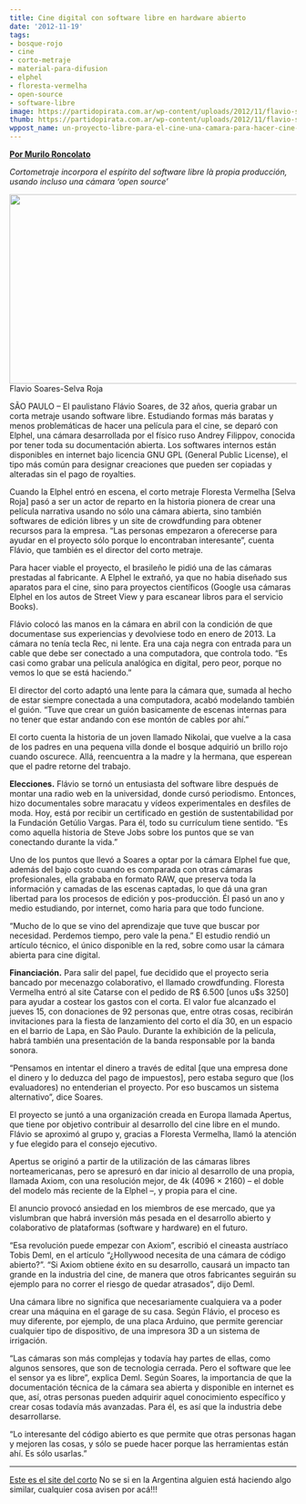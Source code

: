 ```yaml
---
title: Cine digital con software libre en hardware abierto
date: '2012-11-19'
tags:
- bosque-rojo
- cine
- corto-metraje
- material-para-difusion
- elphel
- floresta-vermelha
- open-source
- software-libre
image: https://partidopirata.com.ar/wp-content/uploads/2012/11/flavio-soares-floresta-vermelha_Epitacio-pessoa1.jpg
thumb: https://partidopirata.com.ar/wp-content/uploads/2012/11/flavio-soares-floresta-vermelha_Epitacio-pessoa1-150x150.jpg
wppost_name: un-proyecto-libre-para-el-cine-una-camara-para-hacer-cine-de-codigo-abierto
---
```


<strong><a href="http://blogs.estadao.com.br/link/um-projeto-livre-para-o-cinema/" target="_blank">Por Murilo Roncolato</a></strong>

<em>Cortometraje incorpora el espírito del software libre là propia producción, usando incluso una cámara ‘open source’</em>

<a href="https://partidopirata.com.ar/wp-content/uploads/2012/11/flavio-soares-floresta-vermelha_Epitacio-pessoa1.jpg"><img class="size-full wp-image-7459" title="flavio-soares-floresta-vermelha_Epitacio-pessoa" src="https://partidopirata.com.ar/wp-content/uploads/2012/11/flavio-soares-floresta-vermelha_Epitacio-pessoa1.jpg" alt="" width="600" height="332" /></a> Flavio Soares-Selva Roja


SÃO PAULO – El paulistano Flávio Soares, de 32 años, queria grabar un corta metraje usando software libre. Estudiando formas más baratas y menos problemáticas de hacer una película para el cine, se deparó con Elphel, una cámara desarrollada por el físico ruso Andrey Filippov, conocida por tener toda su documentación abierta. Los softwares internos están disponibles en internet bajo licencia GNU GPL (General Public License), el tipo más común para designar creaciones que pueden ser copiadas y alteradas sin el pago de royalties.

Cuando la Elphel entró en escena, el corto metraje Floresta Vermelha [Selva Roja] pasó a ser un actor de reparto en la historia pionera de crear una película narrativa usando no sólo una cámara abierta, sino también softwares de edición libres y un site de crowdfunding para obtener recursos para la empresa. “Las personas empezaron a oferecerse para ayudar en el proyecto sólo porque lo encontraban interesante”, cuenta Flávio, que también es el director del corto metraje.

Para hacer viable el proyecto, el brasileño le pidió una de las cámaras prestadas al fabricante. A Elphel le extrañó, ya que no habia diseñado sus aparatos para el cine, sino para proyectos científicos (Google usa cámaras Elphel en los autos de Street View y para escanear libros para el servicio Books).

Flávio colocó las manos en la cámara en abril con la condición de que documentase sus experiencias y devolviese todo en enero de 2013. La cámara no tenía tecla Rec, ni lente. Era una caja negra con entrada para un cable que debe ser conectado a una computadora, que controla todo. “Es casi como grabar una película analógica en digital, pero peor, porque no vemos lo que se está haciendo.”

El director del corto adaptó una lente para la cámara que, sumada al hecho de estar siempre conectada a una computadora, acabó modelando también el guión. “Tuve que crear un guión basicamente de escenas internas para no tener que estar andando con ese montón de cables por ahí.”

El corto cuenta la historia de un joven llamado Nikolai, que vuelve a la casa de los padres en una pequena villa donde el bosque adquirió un brillo rojo cuando oscurece. Allá, reencuentra a la madre y la hermana, que esperean que el padre retorne del trabajo.

<strong>Elecciones.</strong> Flávio se tornó un entusiasta del software libre después de montar una radio web en la universidad, donde cursó periodismo. Entonces, hizo documentales sobre maracatu y vídeos experimentales en desfiles de moda. Hoy, está por recibir un certificado en gestión de sustentabilidad por la Fundación Getúlio Vargas. Para él, todo su currículum tiene sentido. “Es como aquella historia de Steve Jobs sobre los puntos que se van conectando durante la vida.”

Uno de los puntos que llevó a Soares a optar por la cámara Elphel fue que, además del bajo costo cuando es comparada con otras cámaras profesionales, ella grababa en formato RAW, que preserva toda la información y camadas de las escenas captadas, lo que dá una gran libertad para los procesos de edición y pos-producción. Él pasó un ano y medio estudiando, por internet, como haria para que todo funcione.

“Mucho de lo que se vino del aprendizaje que tuve que buscar por necesidad. Perdemos tiempo, pero vale la pena.” El estudio rendió un artículo técnico, el único disponible en la red, sobre como usar la cámara abierta para cine digital.

<strong>Financiación.</strong> Para salir del papel, fue decidido que el proyecto seria bancado por mecenazgo colaborativo, el llamado crowdfunding. Floresta Vermelha entró al site Catarse con el pedido de R$ 6.500 [unos u$s 3250] para ayudar a costear los gastos con el corta. El valor fue alcanzado el jueves 15, con donaciones de 92 personas que, entre otras cosas, recibirán invitaciones para la fiesta de lanzamiento del corto el día 30, en un espacio en el barrio de Lapa, en São Paulo. Durante la exhibición de la película, habrá también una presentación de la banda responsable por la banda sonora.

“Pensamos en intentar el dinero a través de edital [que una empresa done el dinero y lo deduzca del pago de impuestos], pero estaba seguro que (los evaluadores) no entenderian el proyecto. Por eso buscamos un sistema alternativo”, dice Soares.

El proyecto se juntó a una organización creada en Europa llamada Apertus, que tiene por objetivo contribuir al desarrollo del cine libre en el mundo. Flávio se aproximó al grupo y, gracias a Floresta Vermelha, llamó la atención y fue elegido para el consejo ejecutivo.

Apertus se originó a partir de la utilización de las cámaras libres norteamericanas, pero se apresuró en dar inicio al desarrollo de una propia, llamada Axiom, con una resolución mejor, de 4k (4096 × 2160) – el doble del modelo más reciente de la Elphel –, y propia para el cine.

El anuncio provocó ansiedad en los miembros de ese mercado, que ya vislumbran que habrá inversión más pesada en el desarrollo abierto y colaborativo de plataformas (software y hardware) en el futuro.

“Esa revolución puede empezar con Axiom”, escribió el cineasta austríaco Tobis Deml, en el artículo “¿Hollywood necesita de una cámara de código abierto?”. “Si Axiom obtiene éxito en su desarrollo, causará un impacto tan grande en la industria del cine, de manera que otros fabricantes seguirán su ejemplo para no correr el riesgo de quedar atrasados”, dijo Deml.

Una cámara libre no significa que necesariamente cualquiera va a poder crear una máquina en el garage de su casa. Según Flávio, el proceso es muy diferente, por ejemplo, de una placa Arduino, que permite gerenciar cualquier tipo de dispositivo, de una impresora 3D a un sistema de irrigación.

“Las cámaras son más complejas y todavía hay partes de ellas, como algunos sensores, que son de tecnologia cerrada. Pero el software que lee el sensor ya es libre”, explica Deml. Según Soares, la importancia de que la documentación técnica de la cámara sea abierta y disponible en internet es que, así, otras personas pueden adquirir aquel conocimiento específico y crear cosas todavía más avanzadas. Para él, es así que la industria debe desarrollarse.

“Lo interesante del código abierto es que permite que otras personas hagan y mejoren las cosas, y sólo se puede hacer porque las herramientas están ahí. Es sólo usarlas.”

<hr />

<a href="http://florestavermelha.org/" target="_blank">Este es el site del corto</a>
No se si en la Argentina alguien está haciendo algo similar, cualquier cosa avisen por acá!!!
